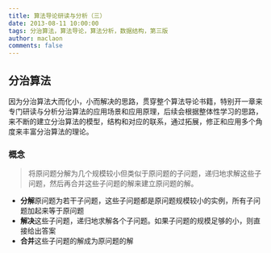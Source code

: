 ```yaml
---
title: 算法导论研读与分析（三）
date: 2013-08-11 10:00:00
tags: 分治算法，算法导论，算法分析，数据结构，第三版
author: maclaon
comments: false
---
```

## 分治算法
因为分治算法大而化小，小而解决的思路，贯穿整个算法导论书籍，特别开一章来专门研读与分析分治算法的应用场景和应用原理，后续会根据整体性学习的思路，来不断的建立分治算法的模型，结构和对应的联系，通过拓展，修正和应用多个角度来丰富分治算法的理论。
### 概念
> 将原问题分解为几个规模较小但类似于原问题的子问题，递归地求解这些子问题，然后再合并这些子问题的解来建立原问题的解。

+ **分解**原问题为若干子问题，这些子问题都是原问题规模较小的实例，所有子问题加起来等于原问题
+ **解决**这些子问题，递归地求解各个子问题。如果子问题的规模足够的小，则直接给出答案
+ **合并**这些子问题的解成为原问题的解

<!--more-->
